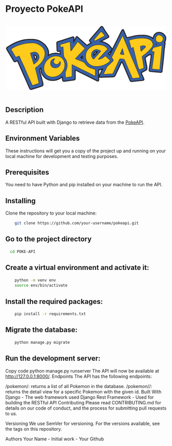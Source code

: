 # Proyecto PokeAPI
<br/>

<div align="center">
	<img height="200" src="https://raw.githubusercontent.com/PokeAPI/media/master/logo/pokeapi.svg?sanitize=true" alt="PokeAPI">

<br/>

</div>

<br/>

## Description

A RESTful API built with Django to retrieve data from the [PokeAPI](https://pokeapi.co/docs/v2).


## Environment Variables

These instructions will get you a copy of the project up and running on your local machine for development and testing purposes.

## Prerequisites
You need to have Python and pip installed on your machine to run the API.

## Installing

Clone the repository to your local machine:

```bash
    git clone https://github.com/your-username/pokeapi.git
```

## Go to the project directory

```bash
  cd POKE-API
```

## Create a virtual environment and activate it:

```bash
    python -m venv env
    source env/bin/activate
```

## Install the required packages:

```bash
    pip install -r requirements.txt
```

## Migrate the database:
```bash
    python manage.py migrate
```

## Run the development server:
Copy code
python manage.py runserver
The API will now be available at http://127.0.0.1:8000/.
Endpoints
The API has the following endpoints:

/pokemon/: returns a list of all Pokemon in the database.
/pokemon/<id>/: returns the detail view for a specific Pokemon with the given id.
Built With
Django - The web framework used
Django Rest Framework - Used for building the RESTful API
Contributing
Please read CONTRIBUTING.md for details on our code of conduct, and the process for submitting pull requests to us.

Versioning
We use SemVer for versioning. For the versions available, see the tags on this repository.

Authors
Your Name - Initial work - Your Github